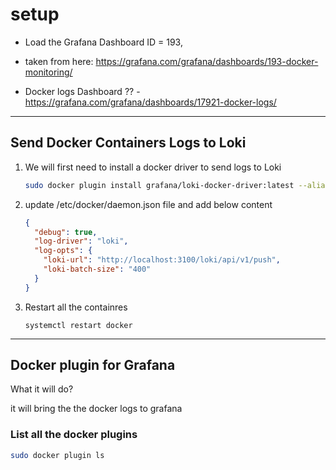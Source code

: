 # setup

- Load the Grafana Dashboard ID = 193,
- taken from here: https://grafana.com/grafana/dashboards/193-docker-monitoring/

- Docker logs Dashboard ?? - https://grafana.com/grafana/dashboards/17921-docker-logs/

---

## Send Docker Containers Logs to Loki

1. We will first need to install a docker driver to send logs to Loki

   ```sh
   sudo docker plugin install grafana/loki-docker-driver:latest --alias loki --grant-all-permissions
   ```

2. update /etc/docker/daemon.json file and add below content

   ```json
   {
     "debug": true,
     "log-driver": "loki",
     "log-opts": {
       "loki-url": "http://localhost:3100/loki/api/v1/push",
       "loki-batch-size": "400"
     }
   }
   ```

3. Restart all the containres

   `systemctl restart docker`

---

## Docker plugin for Grafana

What it will do?

it will bring the the docker logs to grafana

### List all the docker plugins

```sh
sudo docker plugin ls
```
